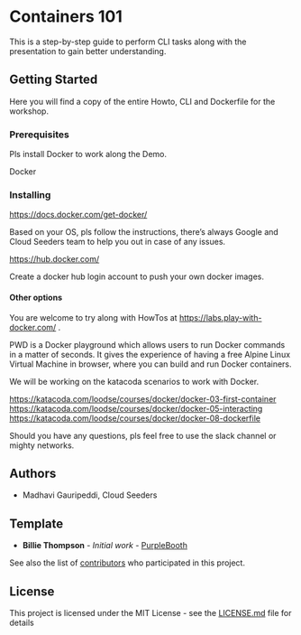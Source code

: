 # Containers 101

This is a step-by-step guide to perform CLI tasks along with the presentation to gain better understanding.

## Getting Started

Here you will find a copy of the entire Howto, CLI and Dockerfile for the workshop.

### Prerequisites

Pls install Docker to work along the Demo.

Docker

### Installing

https://docs.docker.com/get-docker/

Based on your OS, pls follow the instructions, there’s always Google and Cloud Seeders team to help you out in case of any issues.

https://hub.docker.com/

Create a docker hub login account to push your own docker images.

#### Other options

You are welcome to try along with HowTos at https://labs.play-with-docker.com/  .

PWD is a Docker playground which allows users to run Docker commands in a matter of seconds. It gives the experience of having a free Alpine Linux Virtual Machine in browser, where you can build and run Docker containers.

We will be working on the katacoda scenarios to work with Docker.

https://katacoda.com/loodse/courses/docker/docker-03-first-container
https://katacoda.com/loodse/courses/docker/docker-05-interacting
https://katacoda.com/loodse/courses/docker/docker-08-dockerfile

Should you have any questions, pls feel free to use the slack channel or mighty networks.

## Authors
* Madhavi Gauripeddi, Cloud Seeders

## Template
* **Billie Thompson** - *Initial work* - [PurpleBooth](https://github.com/PurpleBooth)

See also the list of [contributors](https://github.com/your/project/contributors) who participated in this project.

## License

This project is licensed under the MIT License - see the [LICENSE.md](LICENSE.md) file for details
